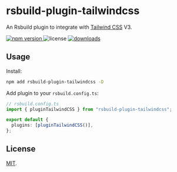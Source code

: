 # rsbuild-plugin-tailwindcss

An Rsbuild plugin to integrate with [Tailwind CSS](https://tailwindcss.com/) V3.

<p>
  <a href="https://npmjs.com/package/rsbuild-plugin-tailwindcss">
   <img src="https://img.shields.io/npm/v/rsbuild-plugin-tailwindcss?style=flat-square&colorA=564341&colorB=EDED91" alt="npm version" />
  </a>
  <img src="https://img.shields.io/badge/License-MIT-blue.svg?style=flat-square&colorA=564341&colorB=EDED91" alt="license" />
  <a href="https://npmcharts.com/compare/rsbuild-plugin-tailwindcss?minimal=true"><img src="https://img.shields.io/npm/dm/rsbuild-plugin-tailwindcss.svg?style=flat-square&colorA=564341&colorB=EDED91" alt="downloads" /></a>
</p>

## Usage

Install:

```bash
npm add rsbuild-plugin-tailwindcss -D
```

Add plugin to your `rsbuild.config.ts`:

```ts
// rsbuild.config.ts
import { pluginTailwindCSS } from "rsbuild-plugin-tailwindcss";

export default {
  plugins: [pluginTailwindCSS()],
};
```

## License

[MIT](./LICENSE).
